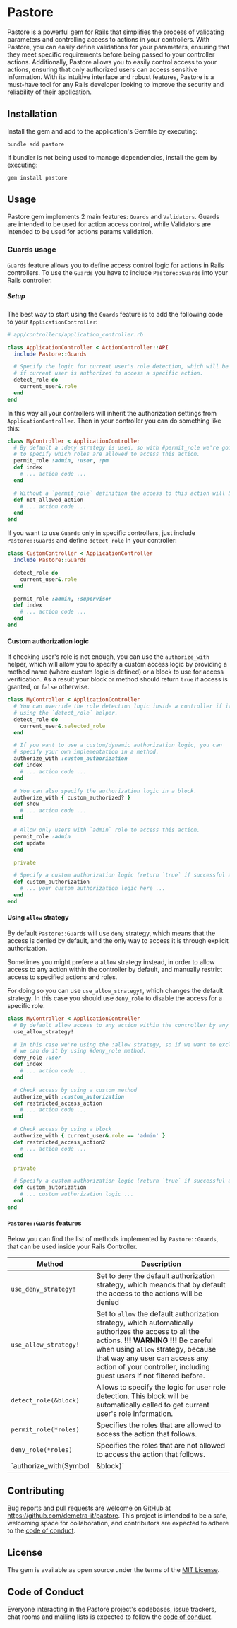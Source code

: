 # Pastore

Pastore is a powerful gem for Rails that simplifies the process of validating parameters and controlling access to actions in your controllers.
With Pastore, you can easily define validations for your parameters, ensuring that they meet specific requirements before being passed to your controller actions.
Additionally, Pastore allows you to easily control access to your actions, ensuring that only authorized users can access sensitive information.
With its intuitive interface and robust features, Pastore is a must-have tool for any Rails developer looking to improve the security and reliability of their application.

## Installation

Install the gem and add to the application's Gemfile by executing:

    bundle add pastore

If bundler is not being used to manage dependencies, install the gem by executing:

    gem install pastore

## Usage

Pastore gem implements 2 main features: `Guards` and `Validators`. Guards are intended to be used for action access control, while Validators are intended to be used for actions params validation.

### Guards usage

`Guards` feature allows you to define access control logic for actions in Rails controllers. To use the `Guards` you have to include `Pastore::Guards` into your Rails controller.

##### Setup

The best way to start using the `Guards` feature is to add the following code to your `ApplicationController`:

```ruby
# app/controllers/application_controller.rb

class ApplicationController < ActionController::API
  include Pastore::Guards

  # Specify the logic for current user's role detection, which will be used to check
  # if current user is authorized to access a specific action.
  detect_role do
    current_user&.role
  end
end
```

In this way all your controllers will inherit the authorization settings from `ApplicationController`. Then in your controller you can do something like this:

```ruby
class MyController < ApplicationController
  # By default a :deny strategy is used, so with #permit_role we're going
  # to specify which roles are allowed to access this action.
  permit_role :admin, :user, :pm
  def index
    # ... action code ...
  end

  # Without a `permit_role` definition the access to this action will be denied to everyone.
  def not_allowed_action
    # ... action code ...
  end
end
```

If you want to use `Guards` only in specific controllers, just include `Pastore::Guards` and define `detect_role` in your controller:

```ruby
class CustomController < ApplicationController
  include Pastore::Guards

  detect_role do
    current_user&.role
  end

  permit_role :admin, :supervisor
  def index
    # ... action code ...
  end
end
```

#### Custom authorization logic

If checking user's role is not enough, you can use the `authorize_with` helper, which will allow you to specify a custom access logic by providing a method name (where custom logic is defined) or a block to use for access verification. As a result your block or method should return `true` if access is granted, or `false` otherwise.

```ruby
class MyController < ApplicationController
  # You can override the role detection logic inside a controller if it's necessary by
  # using the `detect_role` helper.
  detect_role do
    current_user&.selected_role
  end

  # If you want to use a custom/dynamic authorization logic, you can
  # specify your own implementation in a method.
  authorize_with :custom_authorization
  def index
    # ... action code ...
  end

  # You can also specify the authorization logic in a block.
  authorize_with { custom_authorized? }
  def show
    # ... action code ...
  end

  # Allow only users with `admin` role to access this action.
  permit_role :admin
  def update
  end

  private

  # Specify a custom authorization logic (return `true` if successful and `false` when forbidden).
  def custom_authorization
    # ... your custom authorization logic here ...
  end
end
```

#### Using `allow` strategy

By default `Pastore::Guards` will use `deny` strategy, which means that the access is denied by default, and the only way to access it is through explicit authorization.

Sometimes you might prefere a `allow` strategy instead, in order to allow access to any action within the controller by default, and manually restrict access to specified actions and roles.

For doing so you can use `use_allow_strategy!`, which changes the default strategy. In this case you should use `deny_role` to disable the access for a specific role.



```ruby
class MyController < ApplicationController
  # By default allow access to any action within the controller by any role.
  use_allow_strategy!

  # In this case we're using the :allow strategy, so if we want to exclude a specific role
  # we can do it by using #deny_role method.
  deny_role :user
  def index
    # ... action code ...
  end

  # Check access by using a custom method
  authorize_with :custom_autorization
  def restricted_access_action
    # ... action code ...
  end

  # Check access by using a block
  authorize_with { current_user&.role == 'admin' }
  def restricted_access_action2
    # ... action code ...
  end

  private

  # Specify a custom authorization logic (return `true` if successful and `false` when forbidden).
  def custom_autorization
    # ... custom authorization logic ...
  end
end
```

#### `Pastore::Guards` features

Below you can find the list of methods implemented by `Pastore::Guards`, that can be used inside
your Rails Controller.

| Method | Description |
|--------|-------------|
| `use_deny_strategy!` | Set to `deny` the default authorization strategy, which meands that by default the access to the actions will be denied |
| `use_allow_strategy!` | Set to `allow` the default authorization strategy, which automatically authorizes the access to all the actions. **!!! WARNING !!!** Be careful when using `allow` strategy, because that way any user can access any action of your controller, including guest users if not filtered before. |
| `detect_role(&block)` | Allows to specify the logic for user role detection. This block will be automatically called to get current user's role information. |
| `permit_role(*roles)` | Specifies the roles that are allowed to access the action that follows. |
| `deny_role(*roles)` | Specifies the roles that are not allowed to access the action that follows. |
| `authorize_with(Symbol|&block)` | Allowe to specify a custom authorization logic to use for action access check. Accepts a method name or a block. |

## Contributing

Bug reports and pull requests are welcome on GitHub at <https://github.com/demetra-it/pastore>. This project is intended to be a safe, welcoming space for collaboration, and contributors are expected to adhere to the [code of conduct](https://github.com/demetra-it/pastore/blob/master/CODE_OF_CONDUCT.md).

## License

The gem is available as open source under the terms of the [MIT License](https://opensource.org/licenses/MIT).

## Code of Conduct

Everyone interacting in the Pastore project's codebases, issue trackers, chat rooms and mailing lists is expected to follow the [code of conduct](https://github.com/[USERNAME]/pastore/blob/master/CODE_OF_CONDUCT.md).
